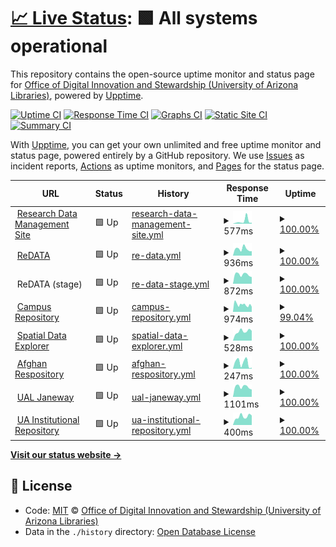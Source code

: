 # [📈 Live Status](https://UAL-ODIS.github.io/uptime): <!--live status--> **🟩 All systems operational**

This repository contains the open-source uptime monitor and status page for [Office of Digital Innovation and Stewardship (University of Arizona Libraries)](https://new.library.arizona.edu/departments/odis), powered by [Upptime](https://github.com/upptime/upptime).

[![Uptime CI](https://github.com/koj-co/upptime/workflows/Uptime%20CI/badge.svg)](https://github.com/koj-co/upptime/actions?query=workflow%3A%22Uptime+CI%22)
[![Response Time CI](https://github.com/koj-co/upptime/workflows/Response%20Time%20CI/badge.svg)](https://github.com/koj-co/upptime/actions?query=workflow%3A%22Response+Time+CI%22)
[![Graphs CI](https://github.com/koj-co/upptime/workflows/Graphs%20CI/badge.svg)](https://github.com/koj-co/upptime/actions?query=workflow%3A%22Graphs+CI%22)
[![Static Site CI](https://github.com/koj-co/upptime/workflows/Static%20Site%20CI/badge.svg)](https://github.com/koj-co/upptime/actions?query=workflow%3A%22Static+Site+CI%22)
[![Summary CI](https://github.com/koj-co/upptime/workflows/Summary%20CI/badge.svg)](https://github.com/koj-co/upptime/actions?query=workflow%3A%22Summary+CI%22)

With [Upptime](https://upptime.js.org), you can get your own unlimited and free uptime monitor and status page, powered entirely by a GitHub repository. We use [Issues](https://github.com/UAL-ODIS/uptime/issues) as incident reports, [Actions](https://github.com/UAL-ODIS/uptime/actions) as uptime monitors, and [Pages](https://UAL-ODIS.github.io/uptime) for the status page.

<!--start: status pages-->
<!-- This summary is generated by Upptime (https://github.com/upptime/upptime) -->
<!-- Do not edit this manually, your changes will be overwritten -->
<!-- prettier-ignore -->
| URL | Status | History | Response Time | Uptime |
| --- | ------ | ------- | ------------- | ------ |
| <img alt="" src="https://favicons.githubusercontent.com/data.library.arizona.edu" height="13"> [Research Data Management Site](https://data.library.arizona.edu) | 🟩 Up | [research-data-management-site.yml](https://github.com/UAL-ODIS/uptime/commits/master/history/research-data-management-site.yml) | <details><summary><img alt="Response time graph" src="./graphs/research-data-management-site/response-time-week.png" height="20"> 577ms</summary><br><a href="https://UAL-ODIS.github.io/uptime/history/research-data-management-site"><img alt="Response time 283" src="https://img.shields.io/endpoint?url=https%3A%2F%2Fraw.githubusercontent.com%2FUAL-ODIS%2Fuptime%2Fmaster%2Fapi%2Fresearch-data-management-site%2Fresponse-time.json"></a><br><a href="https://UAL-ODIS.github.io/uptime/history/research-data-management-site"><img alt="24-hour response time 170" src="https://img.shields.io/endpoint?url=https%3A%2F%2Fraw.githubusercontent.com%2FUAL-ODIS%2Fuptime%2Fmaster%2Fapi%2Fresearch-data-management-site%2Fresponse-time-day.json"></a><br><a href="https://UAL-ODIS.github.io/uptime/history/research-data-management-site"><img alt="7-day response time 577" src="https://img.shields.io/endpoint?url=https%3A%2F%2Fraw.githubusercontent.com%2FUAL-ODIS%2Fuptime%2Fmaster%2Fapi%2Fresearch-data-management-site%2Fresponse-time-week.json"></a><br><a href="https://UAL-ODIS.github.io/uptime/history/research-data-management-site"><img alt="30-day response time 344" src="https://img.shields.io/endpoint?url=https%3A%2F%2Fraw.githubusercontent.com%2FUAL-ODIS%2Fuptime%2Fmaster%2Fapi%2Fresearch-data-management-site%2Fresponse-time-month.json"></a><br><a href="https://UAL-ODIS.github.io/uptime/history/research-data-management-site"><img alt="1-year response time 283" src="https://img.shields.io/endpoint?url=https%3A%2F%2Fraw.githubusercontent.com%2FUAL-ODIS%2Fuptime%2Fmaster%2Fapi%2Fresearch-data-management-site%2Fresponse-time-year.json"></a></details> | <details><summary><a href="https://UAL-ODIS.github.io/uptime/history/research-data-management-site">100.00%</a></summary><a href="https://UAL-ODIS.github.io/uptime/history/research-data-management-site"><img alt="All-time uptime 100.00%" src="https://img.shields.io/endpoint?url=https%3A%2F%2Fraw.githubusercontent.com%2FUAL-ODIS%2Fuptime%2Fmaster%2Fapi%2Fresearch-data-management-site%2Fuptime.json"></a><br><a href="https://UAL-ODIS.github.io/uptime/history/research-data-management-site"><img alt="24-hour uptime 100.00%" src="https://img.shields.io/endpoint?url=https%3A%2F%2Fraw.githubusercontent.com%2FUAL-ODIS%2Fuptime%2Fmaster%2Fapi%2Fresearch-data-management-site%2Fuptime-day.json"></a><br><a href="https://UAL-ODIS.github.io/uptime/history/research-data-management-site"><img alt="7-day uptime 100.00%" src="https://img.shields.io/endpoint?url=https%3A%2F%2Fraw.githubusercontent.com%2FUAL-ODIS%2Fuptime%2Fmaster%2Fapi%2Fresearch-data-management-site%2Fuptime-week.json"></a><br><a href="https://UAL-ODIS.github.io/uptime/history/research-data-management-site"><img alt="30-day uptime 100.00%" src="https://img.shields.io/endpoint?url=https%3A%2F%2Fraw.githubusercontent.com%2FUAL-ODIS%2Fuptime%2Fmaster%2Fapi%2Fresearch-data-management-site%2Fuptime-month.json"></a><br><a href="https://UAL-ODIS.github.io/uptime/history/research-data-management-site"><img alt="1-year uptime 100.00%" src="https://img.shields.io/endpoint?url=https%3A%2F%2Fraw.githubusercontent.com%2FUAL-ODIS%2Fuptime%2Fmaster%2Fapi%2Fresearch-data-management-site%2Fuptime-year.json"></a></details>
| <img alt="" src="https://favicons.githubusercontent.com/arizona.figshare.com" height="13"> [ReDATA](https://arizona.figshare.com) | 🟩 Up | [re-data.yml](https://github.com/UAL-ODIS/uptime/commits/master/history/re-data.yml) | <details><summary><img alt="Response time graph" src="./graphs/re-data/response-time-week.png" height="20"> 936ms</summary><br><a href="https://UAL-ODIS.github.io/uptime/history/re-data"><img alt="Response time 734" src="https://img.shields.io/endpoint?url=https%3A%2F%2Fraw.githubusercontent.com%2FUAL-ODIS%2Fuptime%2Fmaster%2Fapi%2Fre-data%2Fresponse-time.json"></a><br><a href="https://UAL-ODIS.github.io/uptime/history/re-data"><img alt="24-hour response time 1091" src="https://img.shields.io/endpoint?url=https%3A%2F%2Fraw.githubusercontent.com%2FUAL-ODIS%2Fuptime%2Fmaster%2Fapi%2Fre-data%2Fresponse-time-day.json"></a><br><a href="https://UAL-ODIS.github.io/uptime/history/re-data"><img alt="7-day response time 936" src="https://img.shields.io/endpoint?url=https%3A%2F%2Fraw.githubusercontent.com%2FUAL-ODIS%2Fuptime%2Fmaster%2Fapi%2Fre-data%2Fresponse-time-week.json"></a><br><a href="https://UAL-ODIS.github.io/uptime/history/re-data"><img alt="30-day response time 743" src="https://img.shields.io/endpoint?url=https%3A%2F%2Fraw.githubusercontent.com%2FUAL-ODIS%2Fuptime%2Fmaster%2Fapi%2Fre-data%2Fresponse-time-month.json"></a><br><a href="https://UAL-ODIS.github.io/uptime/history/re-data"><img alt="1-year response time 734" src="https://img.shields.io/endpoint?url=https%3A%2F%2Fraw.githubusercontent.com%2FUAL-ODIS%2Fuptime%2Fmaster%2Fapi%2Fre-data%2Fresponse-time-year.json"></a></details> | <details><summary><a href="https://UAL-ODIS.github.io/uptime/history/re-data">100.00%</a></summary><a href="https://UAL-ODIS.github.io/uptime/history/re-data"><img alt="All-time uptime 99.77%" src="https://img.shields.io/endpoint?url=https%3A%2F%2Fraw.githubusercontent.com%2FUAL-ODIS%2Fuptime%2Fmaster%2Fapi%2Fre-data%2Fuptime.json"></a><br><a href="https://UAL-ODIS.github.io/uptime/history/re-data"><img alt="24-hour uptime 100.00%" src="https://img.shields.io/endpoint?url=https%3A%2F%2Fraw.githubusercontent.com%2FUAL-ODIS%2Fuptime%2Fmaster%2Fapi%2Fre-data%2Fuptime-day.json"></a><br><a href="https://UAL-ODIS.github.io/uptime/history/re-data"><img alt="7-day uptime 100.00%" src="https://img.shields.io/endpoint?url=https%3A%2F%2Fraw.githubusercontent.com%2FUAL-ODIS%2Fuptime%2Fmaster%2Fapi%2Fre-data%2Fuptime-week.json"></a><br><a href="https://UAL-ODIS.github.io/uptime/history/re-data"><img alt="30-day uptime 99.83%" src="https://img.shields.io/endpoint?url=https%3A%2F%2Fraw.githubusercontent.com%2FUAL-ODIS%2Fuptime%2Fmaster%2Fapi%2Fre-data%2Fuptime-month.json"></a><br><a href="https://UAL-ODIS.github.io/uptime/history/re-data"><img alt="1-year uptime 99.77%" src="https://img.shields.io/endpoint?url=https%3A%2F%2Fraw.githubusercontent.com%2FUAL-ODIS%2Fuptime%2Fmaster%2Fapi%2Fre-data%2Fuptime-year.json"></a></details>
| <img alt="" src="https://favicons.githubusercontent.com/null" height="13"> ReDATA (stage) | 🟩 Up | [re-data-stage.yml](https://github.com/UAL-ODIS/uptime/commits/master/history/re-data-stage.yml) | <details><summary><img alt="Response time graph" src="./graphs/re-data-stage/response-time-week.png" height="20"> 872ms</summary><br><a href="https://UAL-ODIS.github.io/uptime/history/re-data-stage"><img alt="Response time 1543" src="https://img.shields.io/endpoint?url=https%3A%2F%2Fraw.githubusercontent.com%2FUAL-ODIS%2Fuptime%2Fmaster%2Fapi%2Fre-data-stage%2Fresponse-time.json"></a><br><a href="https://UAL-ODIS.github.io/uptime/history/re-data-stage"><img alt="24-hour response time 1085" src="https://img.shields.io/endpoint?url=https%3A%2F%2Fraw.githubusercontent.com%2FUAL-ODIS%2Fuptime%2Fmaster%2Fapi%2Fre-data-stage%2Fresponse-time-day.json"></a><br><a href="https://UAL-ODIS.github.io/uptime/history/re-data-stage"><img alt="7-day response time 872" src="https://img.shields.io/endpoint?url=https%3A%2F%2Fraw.githubusercontent.com%2FUAL-ODIS%2Fuptime%2Fmaster%2Fapi%2Fre-data-stage%2Fresponse-time-week.json"></a><br><a href="https://UAL-ODIS.github.io/uptime/history/re-data-stage"><img alt="30-day response time 763" src="https://img.shields.io/endpoint?url=https%3A%2F%2Fraw.githubusercontent.com%2FUAL-ODIS%2Fuptime%2Fmaster%2Fapi%2Fre-data-stage%2Fresponse-time-month.json"></a><br><a href="https://UAL-ODIS.github.io/uptime/history/re-data-stage"><img alt="1-year response time 1543" src="https://img.shields.io/endpoint?url=https%3A%2F%2Fraw.githubusercontent.com%2FUAL-ODIS%2Fuptime%2Fmaster%2Fapi%2Fre-data-stage%2Fresponse-time-year.json"></a></details> | <details><summary><a href="https://UAL-ODIS.github.io/uptime/history/re-data-stage">100.00%</a></summary><a href="https://UAL-ODIS.github.io/uptime/history/re-data-stage"><img alt="All-time uptime 98.57%" src="https://img.shields.io/endpoint?url=https%3A%2F%2Fraw.githubusercontent.com%2FUAL-ODIS%2Fuptime%2Fmaster%2Fapi%2Fre-data-stage%2Fuptime.json"></a><br><a href="https://UAL-ODIS.github.io/uptime/history/re-data-stage"><img alt="24-hour uptime 100.00%" src="https://img.shields.io/endpoint?url=https%3A%2F%2Fraw.githubusercontent.com%2FUAL-ODIS%2Fuptime%2Fmaster%2Fapi%2Fre-data-stage%2Fuptime-day.json"></a><br><a href="https://UAL-ODIS.github.io/uptime/history/re-data-stage"><img alt="7-day uptime 100.00%" src="https://img.shields.io/endpoint?url=https%3A%2F%2Fraw.githubusercontent.com%2FUAL-ODIS%2Fuptime%2Fmaster%2Fapi%2Fre-data-stage%2Fuptime-week.json"></a><br><a href="https://UAL-ODIS.github.io/uptime/history/re-data-stage"><img alt="30-day uptime 100.00%" src="https://img.shields.io/endpoint?url=https%3A%2F%2Fraw.githubusercontent.com%2FUAL-ODIS%2Fuptime%2Fmaster%2Fapi%2Fre-data-stage%2Fuptime-month.json"></a><br><a href="https://UAL-ODIS.github.io/uptime/history/re-data-stage"><img alt="1-year uptime 98.57%" src="https://img.shields.io/endpoint?url=https%3A%2F%2Fraw.githubusercontent.com%2FUAL-ODIS%2Fuptime%2Fmaster%2Fapi%2Fre-data-stage%2Fuptime-year.json"></a></details>
| <img alt="" src="https://favicons.githubusercontent.com/repository.arizona.edu" height="13"> [Campus Repository](https://repository.arizona.edu/) | 🟩 Up | [campus-repository.yml](https://github.com/UAL-ODIS/uptime/commits/master/history/campus-repository.yml) | <details><summary><img alt="Response time graph" src="./graphs/campus-repository/response-time-week.png" height="20"> 974ms</summary><br><a href="https://UAL-ODIS.github.io/uptime/history/campus-repository"><img alt="Response time 1058" src="https://img.shields.io/endpoint?url=https%3A%2F%2Fraw.githubusercontent.com%2FUAL-ODIS%2Fuptime%2Fmaster%2Fapi%2Fcampus-repository%2Fresponse-time.json"></a><br><a href="https://UAL-ODIS.github.io/uptime/history/campus-repository"><img alt="24-hour response time 1182" src="https://img.shields.io/endpoint?url=https%3A%2F%2Fraw.githubusercontent.com%2FUAL-ODIS%2Fuptime%2Fmaster%2Fapi%2Fcampus-repository%2Fresponse-time-day.json"></a><br><a href="https://UAL-ODIS.github.io/uptime/history/campus-repository"><img alt="7-day response time 974" src="https://img.shields.io/endpoint?url=https%3A%2F%2Fraw.githubusercontent.com%2FUAL-ODIS%2Fuptime%2Fmaster%2Fapi%2Fcampus-repository%2Fresponse-time-week.json"></a><br><a href="https://UAL-ODIS.github.io/uptime/history/campus-repository"><img alt="30-day response time 942" src="https://img.shields.io/endpoint?url=https%3A%2F%2Fraw.githubusercontent.com%2FUAL-ODIS%2Fuptime%2Fmaster%2Fapi%2Fcampus-repository%2Fresponse-time-month.json"></a><br><a href="https://UAL-ODIS.github.io/uptime/history/campus-repository"><img alt="1-year response time 1058" src="https://img.shields.io/endpoint?url=https%3A%2F%2Fraw.githubusercontent.com%2FUAL-ODIS%2Fuptime%2Fmaster%2Fapi%2Fcampus-repository%2Fresponse-time-year.json"></a></details> | <details><summary><a href="https://UAL-ODIS.github.io/uptime/history/campus-repository">99.04%</a></summary><a href="https://UAL-ODIS.github.io/uptime/history/campus-repository"><img alt="All-time uptime 99.55%" src="https://img.shields.io/endpoint?url=https%3A%2F%2Fraw.githubusercontent.com%2FUAL-ODIS%2Fuptime%2Fmaster%2Fapi%2Fcampus-repository%2Fuptime.json"></a><br><a href="https://UAL-ODIS.github.io/uptime/history/campus-repository"><img alt="24-hour uptime 100.00%" src="https://img.shields.io/endpoint?url=https%3A%2F%2Fraw.githubusercontent.com%2FUAL-ODIS%2Fuptime%2Fmaster%2Fapi%2Fcampus-repository%2Fuptime-day.json"></a><br><a href="https://UAL-ODIS.github.io/uptime/history/campus-repository"><img alt="7-day uptime 99.04%" src="https://img.shields.io/endpoint?url=https%3A%2F%2Fraw.githubusercontent.com%2FUAL-ODIS%2Fuptime%2Fmaster%2Fapi%2Fcampus-repository%2Fuptime-week.json"></a><br><a href="https://UAL-ODIS.github.io/uptime/history/campus-repository"><img alt="30-day uptime 99.26%" src="https://img.shields.io/endpoint?url=https%3A%2F%2Fraw.githubusercontent.com%2FUAL-ODIS%2Fuptime%2Fmaster%2Fapi%2Fcampus-repository%2Fuptime-month.json"></a><br><a href="https://UAL-ODIS.github.io/uptime/history/campus-repository"><img alt="1-year uptime 99.55%" src="https://img.shields.io/endpoint?url=https%3A%2F%2Fraw.githubusercontent.com%2FUAL-ODIS%2Fuptime%2Fmaster%2Fapi%2Fcampus-repository%2Fuptime-year.json"></a></details>
| <img alt="" src="https://favicons.githubusercontent.com/geo.library.arizona.edu" height="13"> [Spatial Data Explorer](https://geo.library.arizona.edu/) | 🟩 Up | [spatial-data-explorer.yml](https://github.com/UAL-ODIS/uptime/commits/master/history/spatial-data-explorer.yml) | <details><summary><img alt="Response time graph" src="./graphs/spatial-data-explorer/response-time-week.png" height="20"> 528ms</summary><br><a href="https://UAL-ODIS.github.io/uptime/history/spatial-data-explorer"><img alt="Response time 508" src="https://img.shields.io/endpoint?url=https%3A%2F%2Fraw.githubusercontent.com%2FUAL-ODIS%2Fuptime%2Fmaster%2Fapi%2Fspatial-data-explorer%2Fresponse-time.json"></a><br><a href="https://UAL-ODIS.github.io/uptime/history/spatial-data-explorer"><img alt="24-hour response time 470" src="https://img.shields.io/endpoint?url=https%3A%2F%2Fraw.githubusercontent.com%2FUAL-ODIS%2Fuptime%2Fmaster%2Fapi%2Fspatial-data-explorer%2Fresponse-time-day.json"></a><br><a href="https://UAL-ODIS.github.io/uptime/history/spatial-data-explorer"><img alt="7-day response time 528" src="https://img.shields.io/endpoint?url=https%3A%2F%2Fraw.githubusercontent.com%2FUAL-ODIS%2Fuptime%2Fmaster%2Fapi%2Fspatial-data-explorer%2Fresponse-time-week.json"></a><br><a href="https://UAL-ODIS.github.io/uptime/history/spatial-data-explorer"><img alt="30-day response time 513" src="https://img.shields.io/endpoint?url=https%3A%2F%2Fraw.githubusercontent.com%2FUAL-ODIS%2Fuptime%2Fmaster%2Fapi%2Fspatial-data-explorer%2Fresponse-time-month.json"></a><br><a href="https://UAL-ODIS.github.io/uptime/history/spatial-data-explorer"><img alt="1-year response time 508" src="https://img.shields.io/endpoint?url=https%3A%2F%2Fraw.githubusercontent.com%2FUAL-ODIS%2Fuptime%2Fmaster%2Fapi%2Fspatial-data-explorer%2Fresponse-time-year.json"></a></details> | <details><summary><a href="https://UAL-ODIS.github.io/uptime/history/spatial-data-explorer">100.00%</a></summary><a href="https://UAL-ODIS.github.io/uptime/history/spatial-data-explorer"><img alt="All-time uptime 100.00%" src="https://img.shields.io/endpoint?url=https%3A%2F%2Fraw.githubusercontent.com%2FUAL-ODIS%2Fuptime%2Fmaster%2Fapi%2Fspatial-data-explorer%2Fuptime.json"></a><br><a href="https://UAL-ODIS.github.io/uptime/history/spatial-data-explorer"><img alt="24-hour uptime 100.00%" src="https://img.shields.io/endpoint?url=https%3A%2F%2Fraw.githubusercontent.com%2FUAL-ODIS%2Fuptime%2Fmaster%2Fapi%2Fspatial-data-explorer%2Fuptime-day.json"></a><br><a href="https://UAL-ODIS.github.io/uptime/history/spatial-data-explorer"><img alt="7-day uptime 100.00%" src="https://img.shields.io/endpoint?url=https%3A%2F%2Fraw.githubusercontent.com%2FUAL-ODIS%2Fuptime%2Fmaster%2Fapi%2Fspatial-data-explorer%2Fuptime-week.json"></a><br><a href="https://UAL-ODIS.github.io/uptime/history/spatial-data-explorer"><img alt="30-day uptime 100.00%" src="https://img.shields.io/endpoint?url=https%3A%2F%2Fraw.githubusercontent.com%2FUAL-ODIS%2Fuptime%2Fmaster%2Fapi%2Fspatial-data-explorer%2Fuptime-month.json"></a><br><a href="https://UAL-ODIS.github.io/uptime/history/spatial-data-explorer"><img alt="1-year uptime 100.00%" src="https://img.shields.io/endpoint?url=https%3A%2F%2Fraw.githubusercontent.com%2FUAL-ODIS%2Fuptime%2Fmaster%2Fapi%2Fspatial-data-explorer%2Fuptime-year.json"></a></details>
| <img alt="" src="https://favicons.githubusercontent.com/www.afghandata.org" height="13"> [Afghan Respository](http://www.afghandata.org/) | 🟩 Up | [afghan-respository.yml](https://github.com/UAL-ODIS/uptime/commits/master/history/afghan-respository.yml) | <details><summary><img alt="Response time graph" src="./graphs/afghan-respository/response-time-week.png" height="20"> 247ms</summary><br><a href="https://UAL-ODIS.github.io/uptime/history/afghan-respository"><img alt="Response time 153" src="https://img.shields.io/endpoint?url=https%3A%2F%2Fraw.githubusercontent.com%2FUAL-ODIS%2Fuptime%2Fmaster%2Fapi%2Fafghan-respository%2Fresponse-time.json"></a><br><a href="https://UAL-ODIS.github.io/uptime/history/afghan-respository"><img alt="24-hour response time 448" src="https://img.shields.io/endpoint?url=https%3A%2F%2Fraw.githubusercontent.com%2FUAL-ODIS%2Fuptime%2Fmaster%2Fapi%2Fafghan-respository%2Fresponse-time-day.json"></a><br><a href="https://UAL-ODIS.github.io/uptime/history/afghan-respository"><img alt="7-day response time 247" src="https://img.shields.io/endpoint?url=https%3A%2F%2Fraw.githubusercontent.com%2FUAL-ODIS%2Fuptime%2Fmaster%2Fapi%2Fafghan-respository%2Fresponse-time-week.json"></a><br><a href="https://UAL-ODIS.github.io/uptime/history/afghan-respository"><img alt="30-day response time 171" src="https://img.shields.io/endpoint?url=https%3A%2F%2Fraw.githubusercontent.com%2FUAL-ODIS%2Fuptime%2Fmaster%2Fapi%2Fafghan-respository%2Fresponse-time-month.json"></a><br><a href="https://UAL-ODIS.github.io/uptime/history/afghan-respository"><img alt="1-year response time 153" src="https://img.shields.io/endpoint?url=https%3A%2F%2Fraw.githubusercontent.com%2FUAL-ODIS%2Fuptime%2Fmaster%2Fapi%2Fafghan-respository%2Fresponse-time-year.json"></a></details> | <details><summary><a href="https://UAL-ODIS.github.io/uptime/history/afghan-respository">100.00%</a></summary><a href="https://UAL-ODIS.github.io/uptime/history/afghan-respository"><img alt="All-time uptime 100.00%" src="https://img.shields.io/endpoint?url=https%3A%2F%2Fraw.githubusercontent.com%2FUAL-ODIS%2Fuptime%2Fmaster%2Fapi%2Fafghan-respository%2Fuptime.json"></a><br><a href="https://UAL-ODIS.github.io/uptime/history/afghan-respository"><img alt="24-hour uptime 100.00%" src="https://img.shields.io/endpoint?url=https%3A%2F%2Fraw.githubusercontent.com%2FUAL-ODIS%2Fuptime%2Fmaster%2Fapi%2Fafghan-respository%2Fuptime-day.json"></a><br><a href="https://UAL-ODIS.github.io/uptime/history/afghan-respository"><img alt="7-day uptime 100.00%" src="https://img.shields.io/endpoint?url=https%3A%2F%2Fraw.githubusercontent.com%2FUAL-ODIS%2Fuptime%2Fmaster%2Fapi%2Fafghan-respository%2Fuptime-week.json"></a><br><a href="https://UAL-ODIS.github.io/uptime/history/afghan-respository"><img alt="30-day uptime 100.00%" src="https://img.shields.io/endpoint?url=https%3A%2F%2Fraw.githubusercontent.com%2FUAL-ODIS%2Fuptime%2Fmaster%2Fapi%2Fafghan-respository%2Fuptime-month.json"></a><br><a href="https://UAL-ODIS.github.io/uptime/history/afghan-respository"><img alt="1-year uptime 100.00%" src="https://img.shields.io/endpoint?url=https%3A%2F%2Fraw.githubusercontent.com%2FUAL-ODIS%2Fuptime%2Fmaster%2Fapi%2Fafghan-respository%2Fuptime-year.json"></a></details>
| <img alt="" src="https://favicons.githubusercontent.com/journals.librarypublishing.arizona.edu" height="13"> [UAL Janeway](https://journals.librarypublishing.arizona.edu/) | 🟩 Up | [ual-janeway.yml](https://github.com/UAL-ODIS/uptime/commits/master/history/ual-janeway.yml) | <details><summary><img alt="Response time graph" src="./graphs/ual-janeway/response-time-week.png" height="20"> 1101ms</summary><br><a href="https://UAL-ODIS.github.io/uptime/history/ual-janeway"><img alt="Response time 1026" src="https://img.shields.io/endpoint?url=https%3A%2F%2Fraw.githubusercontent.com%2FUAL-ODIS%2Fuptime%2Fmaster%2Fapi%2Fual-janeway%2Fresponse-time.json"></a><br><a href="https://UAL-ODIS.github.io/uptime/history/ual-janeway"><img alt="24-hour response time 1220" src="https://img.shields.io/endpoint?url=https%3A%2F%2Fraw.githubusercontent.com%2FUAL-ODIS%2Fuptime%2Fmaster%2Fapi%2Fual-janeway%2Fresponse-time-day.json"></a><br><a href="https://UAL-ODIS.github.io/uptime/history/ual-janeway"><img alt="7-day response time 1101" src="https://img.shields.io/endpoint?url=https%3A%2F%2Fraw.githubusercontent.com%2FUAL-ODIS%2Fuptime%2Fmaster%2Fapi%2Fual-janeway%2Fresponse-time-week.json"></a><br><a href="https://UAL-ODIS.github.io/uptime/history/ual-janeway"><img alt="30-day response time 1098" src="https://img.shields.io/endpoint?url=https%3A%2F%2Fraw.githubusercontent.com%2FUAL-ODIS%2Fuptime%2Fmaster%2Fapi%2Fual-janeway%2Fresponse-time-month.json"></a><br><a href="https://UAL-ODIS.github.io/uptime/history/ual-janeway"><img alt="1-year response time 1026" src="https://img.shields.io/endpoint?url=https%3A%2F%2Fraw.githubusercontent.com%2FUAL-ODIS%2Fuptime%2Fmaster%2Fapi%2Fual-janeway%2Fresponse-time-year.json"></a></details> | <details><summary><a href="https://UAL-ODIS.github.io/uptime/history/ual-janeway">100.00%</a></summary><a href="https://UAL-ODIS.github.io/uptime/history/ual-janeway"><img alt="All-time uptime 100.00%" src="https://img.shields.io/endpoint?url=https%3A%2F%2Fraw.githubusercontent.com%2FUAL-ODIS%2Fuptime%2Fmaster%2Fapi%2Fual-janeway%2Fuptime.json"></a><br><a href="https://UAL-ODIS.github.io/uptime/history/ual-janeway"><img alt="24-hour uptime 100.00%" src="https://img.shields.io/endpoint?url=https%3A%2F%2Fraw.githubusercontent.com%2FUAL-ODIS%2Fuptime%2Fmaster%2Fapi%2Fual-janeway%2Fuptime-day.json"></a><br><a href="https://UAL-ODIS.github.io/uptime/history/ual-janeway"><img alt="7-day uptime 100.00%" src="https://img.shields.io/endpoint?url=https%3A%2F%2Fraw.githubusercontent.com%2FUAL-ODIS%2Fuptime%2Fmaster%2Fapi%2Fual-janeway%2Fuptime-week.json"></a><br><a href="https://UAL-ODIS.github.io/uptime/history/ual-janeway"><img alt="30-day uptime 100.00%" src="https://img.shields.io/endpoint?url=https%3A%2F%2Fraw.githubusercontent.com%2FUAL-ODIS%2Fuptime%2Fmaster%2Fapi%2Fual-janeway%2Fuptime-month.json"></a><br><a href="https://UAL-ODIS.github.io/uptime/history/ual-janeway"><img alt="1-year uptime 100.00%" src="https://img.shields.io/endpoint?url=https%3A%2F%2Fraw.githubusercontent.com%2FUAL-ODIS%2Fuptime%2Fmaster%2Fapi%2Fual-janeway%2Fuptime-year.json"></a></details>
| <img alt="" src="https://favicons.githubusercontent.com/uair.library.arizona.edu" height="13"> [UA Institutional Repository](https://uair.library.arizona.edu/) | 🟩 Up | [ua-institutional-repository.yml](https://github.com/UAL-ODIS/uptime/commits/master/history/ua-institutional-repository.yml) | <details><summary><img alt="Response time graph" src="./graphs/ua-institutional-repository/response-time-week.png" height="20"> 400ms</summary><br><a href="https://UAL-ODIS.github.io/uptime/history/ua-institutional-repository"><img alt="Response time 462" src="https://img.shields.io/endpoint?url=https%3A%2F%2Fraw.githubusercontent.com%2FUAL-ODIS%2Fuptime%2Fmaster%2Fapi%2Fua-institutional-repository%2Fresponse-time.json"></a><br><a href="https://UAL-ODIS.github.io/uptime/history/ua-institutional-repository"><img alt="24-hour response time 291" src="https://img.shields.io/endpoint?url=https%3A%2F%2Fraw.githubusercontent.com%2FUAL-ODIS%2Fuptime%2Fmaster%2Fapi%2Fua-institutional-repository%2Fresponse-time-day.json"></a><br><a href="https://UAL-ODIS.github.io/uptime/history/ua-institutional-repository"><img alt="7-day response time 400" src="https://img.shields.io/endpoint?url=https%3A%2F%2Fraw.githubusercontent.com%2FUAL-ODIS%2Fuptime%2Fmaster%2Fapi%2Fua-institutional-repository%2Fresponse-time-week.json"></a><br><a href="https://UAL-ODIS.github.io/uptime/history/ua-institutional-repository"><img alt="30-day response time 477" src="https://img.shields.io/endpoint?url=https%3A%2F%2Fraw.githubusercontent.com%2FUAL-ODIS%2Fuptime%2Fmaster%2Fapi%2Fua-institutional-repository%2Fresponse-time-month.json"></a><br><a href="https://UAL-ODIS.github.io/uptime/history/ua-institutional-repository"><img alt="1-year response time 462" src="https://img.shields.io/endpoint?url=https%3A%2F%2Fraw.githubusercontent.com%2FUAL-ODIS%2Fuptime%2Fmaster%2Fapi%2Fua-institutional-repository%2Fresponse-time-year.json"></a></details> | <details><summary><a href="https://UAL-ODIS.github.io/uptime/history/ua-institutional-repository">100.00%</a></summary><a href="https://UAL-ODIS.github.io/uptime/history/ua-institutional-repository"><img alt="All-time uptime 100.00%" src="https://img.shields.io/endpoint?url=https%3A%2F%2Fraw.githubusercontent.com%2FUAL-ODIS%2Fuptime%2Fmaster%2Fapi%2Fua-institutional-repository%2Fuptime.json"></a><br><a href="https://UAL-ODIS.github.io/uptime/history/ua-institutional-repository"><img alt="24-hour uptime 100.00%" src="https://img.shields.io/endpoint?url=https%3A%2F%2Fraw.githubusercontent.com%2FUAL-ODIS%2Fuptime%2Fmaster%2Fapi%2Fua-institutional-repository%2Fuptime-day.json"></a><br><a href="https://UAL-ODIS.github.io/uptime/history/ua-institutional-repository"><img alt="7-day uptime 100.00%" src="https://img.shields.io/endpoint?url=https%3A%2F%2Fraw.githubusercontent.com%2FUAL-ODIS%2Fuptime%2Fmaster%2Fapi%2Fua-institutional-repository%2Fuptime-week.json"></a><br><a href="https://UAL-ODIS.github.io/uptime/history/ua-institutional-repository"><img alt="30-day uptime 100.00%" src="https://img.shields.io/endpoint?url=https%3A%2F%2Fraw.githubusercontent.com%2FUAL-ODIS%2Fuptime%2Fmaster%2Fapi%2Fua-institutional-repository%2Fuptime-month.json"></a><br><a href="https://UAL-ODIS.github.io/uptime/history/ua-institutional-repository"><img alt="1-year uptime 100.00%" src="https://img.shields.io/endpoint?url=https%3A%2F%2Fraw.githubusercontent.com%2FUAL-ODIS%2Fuptime%2Fmaster%2Fapi%2Fua-institutional-repository%2Fuptime-year.json"></a></details>

<!--end: status pages-->

[**Visit our status website →**](https://UAL-ODIS.github.io/uptime)

## 📄 License

- Code: [MIT](./LICENSE) © [Office of Digital Innovation and Stewardship (University of Arizona Libraries)](https://new.library.arizona.edu/departments/odis)
- Data in the `./history` directory: [Open Database License](https://opendatacommons.org/licenses/odbl/1-0/)
